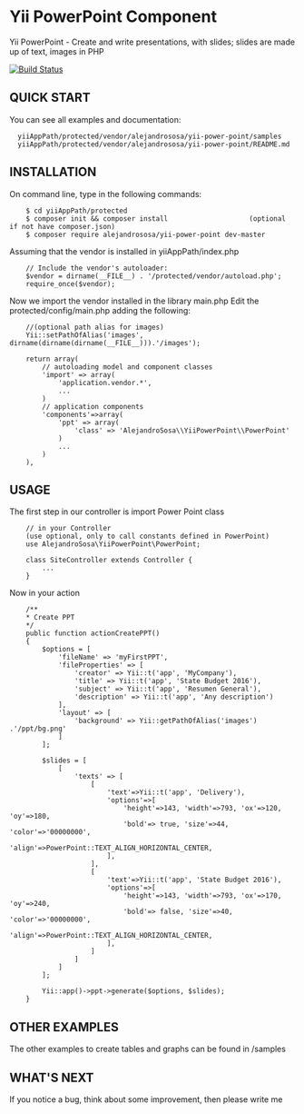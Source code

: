 Yii PowerPoint Component
========================

Yii PowerPoint - Create and write presentations, with slides; slides are made up of text, images in PHP

[![Build Status](https://travis-ci.org/alejandrososa/Yii-PowerPoint-Component.svg?branch=master)](https://travis-ci.org/alejandrososa/Yii-PowerPoint-Component)

QUICK START
-----------

You can see all examples and documentation:

      yiiAppPath/protected/vendor/alejandrososa/yii-power-point/samples
      yiiAppPath/protected/vendor/alejandrososa/yii-power-point/README.md

INSTALLATION
------------

On command line, type in the following commands:

        $ cd yiiAppPath/protected              
        $ composer init && composer install                    (optional if not have composer.json)
        $ composer require alejandrososa/yii-power-point dev-master

Assuming that the vendor is installed in yiiAppPath/index.php

        // Include the vendor's autoloader:
        $vendor = dirname(__FILE__) . '/protected/vendor/autoload.php';
        require_once($vendor);

Now we import the vendor installed in the library main.php
Edit the protected/config/main.php adding the following:

        //(optional path alias for images)
        Yii::setPathOfAlias('images', dirname(dirname(dirname(__FILE__))).'/images');
        
        return array(
            // autoloading model and component classes
            'import' => array(
                'application.vendor.*',
                ...
            )
            // application components
            'components'=>array(
                'ppt' => array(
                    'class' => 'AlejandroSosa\\YiiPowerPoint\\PowerPoint'
                )
                ...
            )
        ),

USAGE
-----

The first step in our controller is import Power Point class

        // in your Controller
        (use optional, only to call constants defined in PowerPoint)
        use AlejandroSosa\YiiPowerPoint\PowerPoint;
        
        class SiteController extends Controller {
            ...
        }
   
Now in your action       
        
        /**
        * Create PPT
        */
        public function actionCreatePPT()
        {
            $options = [
                'fileName' => 'myFirstPPT',
                'fileProperties' => [
                    'creator' => Yii::t('app', 'MyCompany'),
                    'title' => Yii::t('app', 'State Budget 2016'),
                    'subject' => Yii::t('app', 'Resumen General'),
                    'description' => Yii::t('app', 'Any description')
                ],
                'layout' => [
                    'background' => Yii::getPathOfAlias('images') .'/ppt/bg.png'
                ]
            ];
    
            $slides = [
                [
                    'texts' => [
                        [
                            'text'=>Yii::t('app', 'Delivery'),
                            'options'=>[
                                'height'=>143, 'width'=>793, 'ox'=>120, 'oy'=>180,
                                'bold'=> true, 'size'=>44, 'color'=>'00000000',
                                'align'=>PowerPoint::TEXT_ALIGN_HORIZONTAL_CENTER,
                            ],
                        ],
                        [
                            'text'=>Yii::t('app', 'State Budget 2016'),
                            'options'=>[
                                'height'=>143, 'width'=>793, 'ox'=>170, 'oy'=>240,
                                'bold'=> false, 'size'=>40, 'color'=>'00000000',
                                'align'=>PowerPoint::TEXT_ALIGN_HORIZONTAL_CENTER,
                            ],
                        ] 
                    ]
                ]
            ];
            
            Yii::app()->ppt->generate($options, $slides);
        }
       
OTHER EXAMPLES    
--------------

The other examples to create tables and graphs can be found in /samples

WHAT'S NEXT
-----------

If you notice a bug, think about some improvement, then please write me